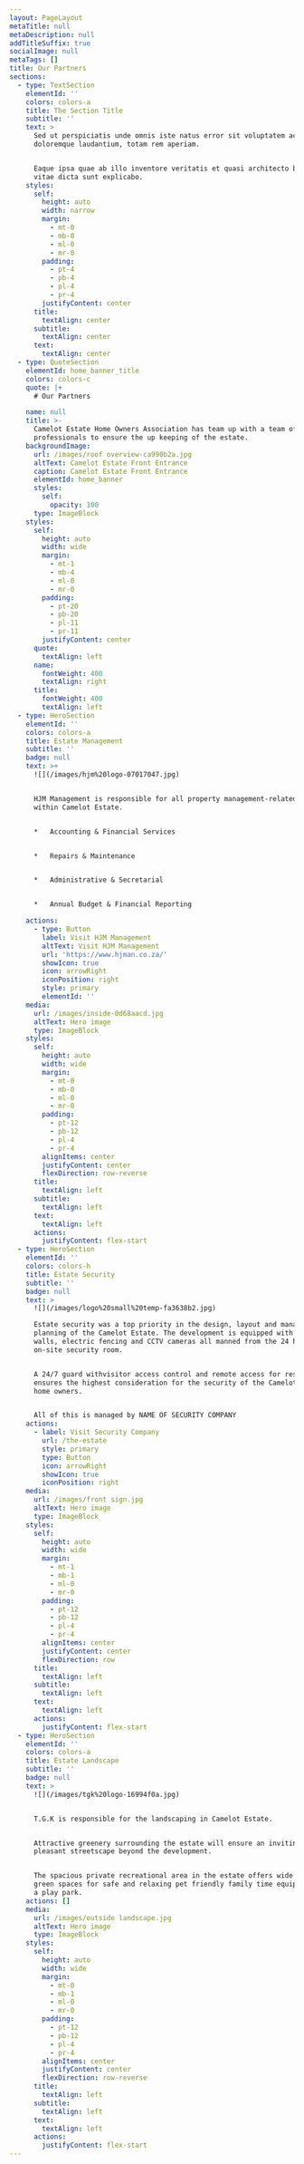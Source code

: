 ```yaml
---
layout: PageLayout
metaTitle: null
metaDescription: null
addTitleSuffix: true
socialImage: null
metaTags: []
title: Our Partners
sections:
  - type: TextSection
    elementId: ''
    colors: colors-a
    title: The Section Title
    subtitle: ''
    text: >
      Sed ut perspiciatis unde omnis iste natus error sit voluptatem accusantium
      doloremque laudantium, totam rem aperiam. 


      Eaque ipsa quae ab illo inventore veritatis et quasi architecto beatae
      vitae dicta sunt explicabo.
    styles:
      self:
        height: auto
        width: narrow
        margin:
          - mt-0
          - mb-0
          - ml-0
          - mr-0
        padding:
          - pt-4
          - pb-4
          - pl-4
          - pr-4
        justifyContent: center
      title:
        textAlign: center
      subtitle:
        textAlign: center
      text:
        textAlign: center
  - type: QuoteSection
    elementId: home_banner_title
    colors: colors-c
    quote: |+
      # Our Partners

    name: null
    title: >-
      Camelot Estate Home Owners Association has team up with a team of
      professionals to ensure the up keeping of the estate.
    backgroundImage:
      url: /images/roof overview-ca990b2a.jpg
      altText: Camelot Estate Front Entrance
      caption: Camelot Estate Front Entrance
      elementId: home_banner
      styles:
        self:
          opacity: 100
      type: ImageBlock
    styles:
      self:
        height: auto
        width: wide
        margin:
          - mt-1
          - mb-4
          - ml-0
          - mr-0
        padding:
          - pt-20
          - pb-20
          - pl-11
          - pr-11
        justifyContent: center
      quote:
        textAlign: left
      name:
        fontWeight: 400
        textAlign: right
      title:
        fontWeight: 400
        textAlign: left
  - type: HeroSection
    elementId: ''
    colors: colors-a
    title: Estate Management
    subtitle: ''
    badge: null
    text: >+
      ![](/images/hjm%20logo-07017047.jpg)


      HJM Management is responsible for all property management-related issues
      within Camelot Estate.


      *   Accounting & Financial Services


      *   Repairs & Maintenance


      *   Administrative & Secretarial


      *   Annual Budget & Financial Reporting

    actions:
      - type: Button
        label: Visit HJM Management
        altText: Visit HJM Management
        url: 'https://www.hjman.co.za/'
        showIcon: true
        icon: arrowRight
        iconPosition: right
        style: primary
        elementId: ''
    media:
      url: /images/inside-0d68aacd.jpg
      altText: Hero image
      type: ImageBlock
    styles:
      self:
        height: auto
        width: wide
        margin:
          - mt-0
          - mb-0
          - ml-0
          - mr-0
        padding:
          - pt-12
          - pb-12
          - pl-4
          - pr-4
        alignItems: center
        justifyContent: center
        flexDirection: row-reverse
      title:
        textAlign: left
      subtitle:
        textAlign: left
      text:
        textAlign: left
      actions:
        justifyContent: flex-start
  - type: HeroSection
    elementId: ''
    colors: colors-h
    title: Estate Security
    subtitle: ''
    badge: null
    text: >
      ![](/images/logo%20small%20temp-fa3638b2.jpg)

      Estate security was a top priority in the design, layout and management
      planning of the Camelot Estate. The development is equipped with high
      walls, electric fencing and CCTV cameras all manned from the 24 hour
      on-site security room. 


      A 24/7 guard withvisitor access control and remote access for residents
      ensures the highest consideration for the security of the Camelot Estate
      home owners.


      All of this is managed by NAME OF SECURITY COMPANY
    actions:
      - label: Visit Security Company
        url: /the-estate
        style: primary
        type: Button
        icon: arrowRight
        showIcon: true
        iconPosition: right
    media:
      url: /images/front sign.jpg
      altText: Hero image
      type: ImageBlock
    styles:
      self:
        height: auto
        width: wide
        margin:
          - mt-1
          - mb-1
          - ml-0
          - mr-0
        padding:
          - pt-12
          - pb-12
          - pl-4
          - pr-4
        alignItems: center
        justifyContent: center
        flexDirection: row
      title:
        textAlign: left
      subtitle:
        textAlign: left
      text:
        textAlign: left
      actions:
        justifyContent: flex-start
  - type: HeroSection
    elementId: ''
    colors: colors-a
    title: Estate Landscape
    subtitle: ''
    badge: null
    text: >
      ![](/images/tgk%20logo-16994f0a.jpg)


      T.G.K is responsible for the landscaping in Camelot Estate.


      Attractive greenery surrounding the estate will ensure an inviting and
      pleasant streetscape beyond the development.


      The spacious private recreational area in the estate offers wide open
      green spaces for safe and relaxing pet friendly family time equipped with
      a play park. 
    actions: []
    media:
      url: /images/outside landscape.jpg
      altText: Hero image
      type: ImageBlock
    styles:
      self:
        height: auto
        width: wide
        margin:
          - mt-0
          - mb-1
          - ml-0
          - mr-0
        padding:
          - pt-12
          - pb-12
          - pl-4
          - pr-4
        alignItems: center
        justifyContent: center
        flexDirection: row-reverse
      title:
        textAlign: left
      subtitle:
        textAlign: left
      text:
        textAlign: left
      actions:
        justifyContent: flex-start
---
```

